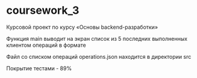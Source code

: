 # coursework_3
Курсовой проект по курсу «Основы backend-разработки»

Функция main выводит на экран список из 5 последних выполненных клиентом операций в формате

Файл со списком операций operations.json находится в директории src

Покрытие тестами - 89%

